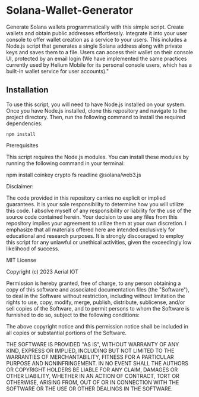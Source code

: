 # Solana-Wallet-Generator
Generate Solana wallets programmatically with this simple script. Create wallets and obtain public addresses effortlessly. Integrate it into your user console to offer wallet creation as a service to your users. This includes a Node.js script that generates a single Solana address along with private keys and saves them to a file. Users can access their wallet on their console UI, protected by an email login (We have implemented the same practices currently used by Helium Mobile for its personal console users, which has a built-in wallet service for user accounts)."

## Installation
To use this script, you will need to have Node.js installed on your system. Once you have Node.js installed, clone this repository and navigate to the project directory. Then, run the following command to install the required dependencies:

``` npm install ```

Prerequisites

This script requires the Node.js modules. You can install these modules by running the following command in your terminal:

npm install coinkey crypto fs readline @solana/web3.js

Disclaimer:

The code provided in this repository carries no explicit or implied guarantees. It is your sole responsibility to determine how you will utilize this code. I absolve myself of any responsibility or liability for the use of the source code contained herein. Your decision to use any files from this repository implies your agreement to utilize them at your own discretion. I emphasize that all materials offered here are intended exclusively for educational and research purposes. It is strongly discouraged to employ this script for any unlawful or unethical activities, given the exceedingly low likelihood of success.

MIT License

Copyright (c) 2023 Aerial IOT

Permission is hereby granted, free of charge, to any person obtaining a copy
of this software and associated documentation files (the "Software"), to deal
in the Software without restriction, including without limitation the rights
to use, copy, modify, merge, publish, distribute, sublicense, and/or sell
copies of the Software, and to permit persons to whom the Software is
furnished to do so, subject to the following conditions:

The above copyright notice and this permission notice shall be included in all
copies or substantial portions of the Software.

THE SOFTWARE IS PROVIDED "AS IS", WITHOUT WARRANTY OF ANY KIND, EXPRESS OR
IMPLIED, INCLUDING BUT NOT LIMITED TO THE WARRANTIES OF MERCHANTABILITY,
FITNESS FOR A PARTICULAR PURPOSE AND NONINFRINGEMENT. IN NO EVENT SHALL THE
AUTHORS OR COPYRIGHT HOLDERS BE LIABLE FOR ANY CLAIM, DAMAGES OR OTHER
LIABILITY, WHETHER IN AN ACTION OF CONTRACT, TORT OR OTHERWISE, ARISING FROM,
OUT OF OR IN CONNECTION WITH THE SOFTWARE OR THE USE OR OTHER DEALINGS IN THE
SOFTWARE.
